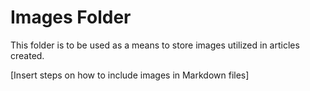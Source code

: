 # Images Folder
This folder is to be used as a means to store images utilized in articles created.

[Insert steps on how to include images in Markdown files]
